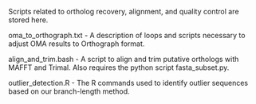 Scripts related to ortholog recovery, alignment, and quality control are stored here.

oma_to_orthograph.txt - A description of loops and scripts necessary to adjust OMA results to Orthograph format.

align_and_trim.bash - A script to align and trim putative orthologs with MAFFT and Trimal.  Also requires the python script fasta_subset.py.

outlier_detection.R - The R commands used to identify outlier sequences based on our branch-length method.
